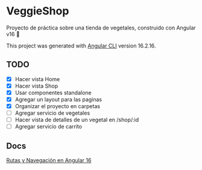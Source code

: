 # VeggieShop

Proyecto de práctica sobre una tienda de vegetales, construido con Angular v16 🚀

This project was generated with [Angular CLI](https://github.com/angular/angular-cli) version 16.2.16.

## TODO

- [x] Hacer vista Home
- [x] Hacer vista Shop
- [x] Usar componentes standalone
- [x] Agregar un layout para las paginas
- [x] Organizar el proyecto en carpetas
- [ ] Agregar servicio de vegetales
- [ ] Hacer vista de detalles de un vegetal en /shop/:id
- [ ] Agregar servicio de carrito

## Docs

[Rutas y Navegación en Angular 16](./docs/Rutas%20y%20Navegacion%20en%20Angular%2016.md)
